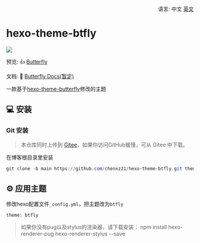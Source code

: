 <div align="right">
  语言:
  中文
  <a title="English" href="/README.md">英文</a>
</div>

# hexo-theme-btfly

![](https://cdn.jsdelivr.net/gh/chenxz21/public-picture@main/6.png)

预览: 👍 [Butterfly](https://www.chenxuezhi.top)

文档: 📖 [Butterfly Docs(暂定)](https://butterfly.js.org/posts/21cfbf15/)

一款基于[hexo-theme-butterfly](https://github.com/jerryc127/hexo-theme-butterfly)修改的主题

## 💻 安装

### Git 安装

> 本仓库同时上传到 [Gitee](https://gitee.com/chenxz21/hexo-theme-btfly.git)，如果你访问GitHub缓慢，可从 Gitee 中下载。

在博客根目录里安装
```powershell
git clone -b main https://github.com/chenxz21/hexo-theme-btfly.git themes/btfly
```

## ⚙ 应用主题

修改hexo配置文件`_config.yml`，把主题改为`btfly`

```
theme: btfly
```

>如果你没有pug以及stylus的渲染器，请下载安装： npm install hexo-renderer-pug hexo-renderer-stylus --save
